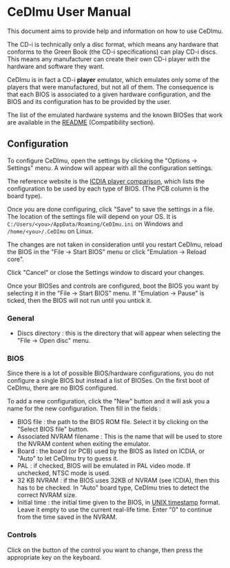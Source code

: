 # CeDImu User Manual

This document aims to provide help and information on how to use CeDImu.

The CD-i is technically only a disc format, which means any hardware that conforms to the Green Book (the CD-i specifications) can play CD-i discs. This means any manufacturer can create their own CD-i player with the hardware and software they want.

CeDImu is in fact a CD-i **player** emulator, which emulates only some of the players that were manufactured, but not all of them. The consequence is that each BIOS is associated to a given hardware configuration, and the BIOS and its configuration has to be provided by the user.

The list of the emulated hardware systems and the known BIOSes that work are available in the [README](https://github.com/Stovent/CeDImu/blob/master/README.md#compatibility) (Compatibility section).

## Configuration

To configure CeDImu, open the settings by clicking the "Options -> Settings" menu.
A window will appear with all the configuration settings.

The reference website is the [ICDIA player comparison](http://icdia.co.uk/players/comparison.html), which lists the configuration to be used by each type of BIOS. (The PCB column is the board type).

Once you are done configuring, click "Save" to save the settings in a file. The location of the settings file will depend on your OS. It is `C:/Users/<you>/AppData/Roaming/CeDImu.ini` on Windows and `/home/<you>/.CeDImu` on Linux.

The changes are not taken in consideration until you restart CeDImu, reload the BIOS in the "File -> Start BIOS" menu or click "Emulation -> Reload core".

Click "Cancel" or close the Settings window to discard your changes.

Once your BIOSes and controls are configured, boot the BIOS you want by selecting it in the "File -> Start BIOS" menu. If "Emulation -> Pause" is ticked, then the BIOS will not run until you untick it.

### General

- Discs directory : this is the directory that will appear when selecting the "File -> Open disc" menu.

### BIOS

Since there is a lot of possible BIOS/hardware configurations, you do not configure a single BIOS but instead a list of BIOSes. On the first boot of CeDImu, there are no BIOS configured.

To add a new configuration, click the "New" button and it will ask you a name for the new configuration. Then fill in the fields :

- BIOS file : the path to the BIOS ROM file. Select it by clicking on the "Select BIOS file" button.
- Associated NVRAM filename : This is the name that will be used to store the NVRAM content when exiting the emulator.
- Board : the board (or PCB) used by the BIOS as listed on ICDIA, or "Auto" to let CeDImu try to guess it.
- PAL : if checked, BIOS will be emulated in PAL video mode. If unchecked, NTSC mode is used.
- 32 KB NVRAM : if the BIOS uses 32KB of NVRAM (see ICDIA), then this has to be checked. In "Auto" board type, CeDImu tries to detect the correct NVRAM size.
- Initial time : the initial time given to the BIOS, in [UNIX timestamp](https://en.wikipedia.org/wiki/Unix_time) format.
  Leave it empty to use the current real-life time. Enter "0" to continue from the time saved in the NVRAM.

### Controls

Click on the button of the control you want to change, then press the appropriate key on the keyboard.

